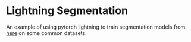 # Lightning Segmentation
An example of using pytorch lightning to train segmentation models from [here](https://github.com/qubvel/segmentation_models.pytorch#models) on some common datasets.